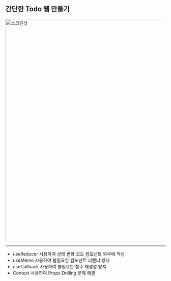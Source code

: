 ## 간단한 Todo 웹 만들기
<img width="700" alt="스크린샷" src="https://github.com/user-attachments/assets/39bc2160-a9f8-4130-b954-030698dc5abf">

--------------------------------------------------------------
- useReducer 사용하여 상태 변화 코드 컴포넌트 외부에 작성
- useMemo 사용하여 불필요한 컴포넌트 리렌더 방지
- useCallback 사용하여 불필요한 함수 재생성 방지
- Context 사용하여 Props Drilling 문제 해결
